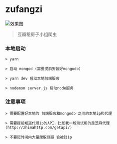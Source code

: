 # zufangzi
![效果图](https://github.com/spademan/doubanHouse/blob/dev/src/assets/%E9%A2%84%E8%A7%88%E6%95%88%E6%9E%9C.png)
> 豆瓣租房子小组爬虫

### 本地启动
    
    > yarn 

    > 启动 mongod (需要提前安装好mongodb)

    > yarn dev 启动本地前端服务

    > nodemon server.js 启动node服务
    
### 注意事项
    
    > 需要配置好本地的 前端服务和mongodb 之间的本地ip和代理

    > 需要提前知道代理ip的API，比如我一般测试用的是芝麻代理(http://zhimahttp.com/getapi/)

    > 不要短时间内大量爬取豆瓣 会被封ip
